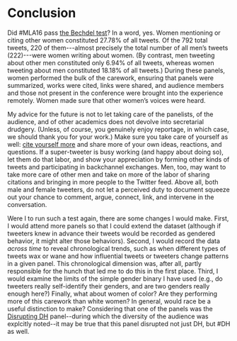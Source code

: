 # Conclusion

Did #MLA16 pass [the Bechdel test](https://en.wikipedia.org/wiki/Bechdel_test)? In a word, yes. Women mentioning or citing other women constituted 27.78% of all tweets. Of the 792 total tweets, 220 of them---almost precisely the total number of all men’s tweets (222)---were women writing about women. (By contrast, men tweeting about other men constituted only 6.94% of all tweets, whereas women tweeting about men constituted 18.18% of all tweets.) During these panels, women performed the bulk of the carework, ensuring that panels were summarized, works were cited, links were shared, and audience members and those not present in the conference were brought into the experience remotely. Women made sure that other women’s voices were heard. 

My advice for the future is not to let taking care of the panelists, of the audience, and of other academics does not devolve into secretarial drudgery. (Unless, of course, you genuinely enjoy reportage, in which case, we should thank you for your work.) Make sure you take care of yourself as well: [cite yourself more](http://www.eigenfactor.org/gender/self-citation/SelfCitation.pdf) and share more of your own ideas, reactions, and questions. If a super-tweeter is busy working (and happy about doing so), let them do that labor, and show your appreciation by forming other kinds of tweets and participating in backchannel exchanges. Men, too, may want to take more care of other men and take on more of the labor of sharing citations and bringing in more people to the Twitter feed. Above all, both male and female tweeters, do not let a perceived duty to document squeeze out your chance to comment, argue, connect, link, and intervene in the conversation.

Were I to run such a test again, there are some changes I would make. First, I would attend more panels so that I could extend the dataset (although if tweeters knew in advance their tweets would be recorded as gendered behavior, it might alter those behaviors). Second, I would record the data _across time_ to reveal chronological trends, such as when different types of tweets wax or wane and how influential tweets or tweeters change patterns in a given panel. This chronological dimension was, after all, partly responsible for the hunch that led me to do this in the first place. Third, I would examine the limits of the simple gender binary I have used (e.g., do tweeters really self-identify their genders, and are two genders really enough here?) Finally, what about women of color? Are they performing more of this carework than white women? In general, would race be a useful distinction to make? Considering that one of the panels was the [Disrupting DH](http://www.disruptingdh.com/) panel--during which the diversity of the audience was explcitly noted--it may be true that this panel disrupted not just DH, but #DH as well.